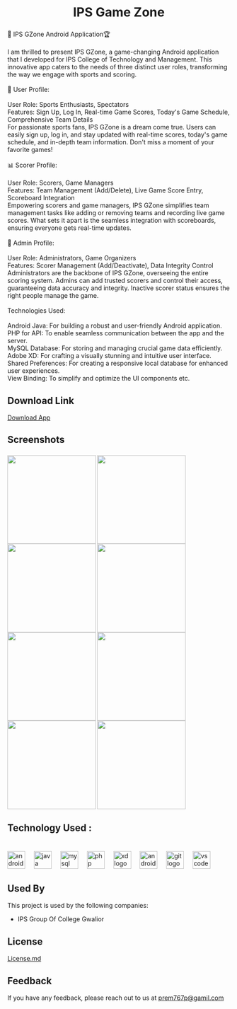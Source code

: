 <h1 align="center">IPS Game Zone</h1>

###

<p align="left">📱 IPS GZone Android Application🏆<br><br>I am thrilled to present IPS GZone, a game-changing Android application that I developed for IPS College of Technology and Management. This innovative app caters to the needs of three distinct user roles, transforming the way we engage with sports and scoring.<br><br>👤 User Profile:<br><br>User Role: Sports Enthusiasts, Spectators<br>Features: Sign Up, Log In, Real-time Game Scores, Today's Game Schedule, Comprehensive Team Details<br>For passionate sports fans, IPS GZone is a dream come true. Users can easily sign up, log in, and stay updated with real-time scores, today's game schedule, and in-depth team information. Don't miss a moment of your favorite games!<br><br>📊 Scorer Profile:<br><br>User Role: Scorers, Game Managers<br>Features: Team Management (Add/Delete), Live Game Score Entry, Scoreboard Integration<br>Empowering scorers and game managers, IPS GZone simplifies team management tasks like adding or removing teams and recording live game scores. What sets it apart is the seamless integration with scoreboards, ensuring everyone gets real-time updates.<br><br>👑 Admin Profile:<br><br>User Role: Administrators, Game Organizers<br>Features: Scorer Management (Add/Deactivate), Data Integrity Control<br>Administrators are the backbone of IPS GZone, overseeing the entire scoring system. Admins can add trusted scorers and control their access, guaranteeing data accuracy and integrity. Inactive scorer status ensures the right people manage the game.<br><br>Technologies Used:<br><br>Android Java: For building a robust and user-friendly Android application.<br>PHP for API: To enable seamless communication between the app and the server.<br>MySQL Database: For storing and managing crucial game data efficiently.<br>Adobe XD: For crafting a visually stunning and intuitive user interface.<br>Shared Preferences: For creating a responsive local database for enhanced user experiences.<br>View Binding: To simplify and optimize the UI components etc.</p>

###

##  Download Link
[Download App](https://drive.google.com/u/0/uc?id=1LxLzz9he_24IY-3uvkyPp4pEOlIIQpQY&export=download)

###

<h2 align="left">Screenshots</h2>

###

<img align="left" height="200" src="https://media.licdn.com/dms/image/D562DAQE2Oot7bT6uQQ/profile-treasury-image-shrink_1920_1920/0/1694973701171?e=1696525200&v=beta&t=KbzDAI_mIO5HuZkIvCQir-w5bFeQ9CFNIaFelCZCP-g"  />

###

<img align="left" height="200" src="https://media.licdn.com/dms/image/D562DAQFExpUn0sQq2g/profile-treasury-image-shrink_1920_1920/0/1694972166398?e=1696525200&v=beta&t=70zXLYhWyo_Icto1STofeQEVRNgXN20Y2PDORvR66lM"  />

###

<img align="left" height="200" src="https://media.licdn.com/dms/image/D562DAQGpza1QEgoZQA/profile-treasury-image-shrink_1920_1920/0/1694972183340?e=1696525200&v=beta&t=SzjQBF1kqVTy8xhLC55yqdnWq7vYfpecIrE7GvpuTxg"  />

###

<img align="left" height="200" src="https://media.licdn.com/dms/image/D562DAQFOF6eqLWIdKQ/profile-treasury-image-shrink_1920_1920/0/1694973622566?e=1696525200&v=beta&t=BSFIEhCazo8oE_W7AZbPEKY7XRT_rOxP1rKfTDJMMfA"  />

###

<img align="left" height="200" src="https://media.licdn.com/dms/image/D562DAQHcbyLL3-GClQ/profile-treasury-image-shrink_1920_1920/0/1694973641016?e=1696525200&v=beta&t=grNP28QyIdwlaZ7T6o3gC5h-Pk9KAN1kJn_g2IpMdXQ"  />

###

<img align="left" height="200" src="https://media.licdn.com/dms/image/D562DAQELYRRcGb4AYw/profile-treasury-image-shrink_1920_1920/0/1694967385378?e=1696525200&v=beta&t=rC6JKZ5WYooM0ou_PaHohqowVH3gHCmv-HUuNbx-ti8"  />

###

<img align="left" height="200" src="https://media.licdn.com/dms/image/D562DAQEdiazv8Oga5w/profile-treasury-image-shrink_800_800/0/1694973658939?e=1696525200&v=beta&t=5_qn0Ou_JBrp_oqIANBJii4D3bK4i2pfCCdLZYZj0Qk"  />

###

<img align="left" height="200" src="https://media.licdn.com/dms/image/D562DAQEntdcgvCQnsQ/profile-treasury-image-shrink_1920_1920/0/1694972208967?e=1696525200&v=beta&t=C8JBavnOsA8sGbXFKKG4E3MiXzPCHE8JDEjbr-YYv5g"  />

###

<br clear="both">

<h2 align="left">Technology Used :</h2>

###

<br clear="both">

<div align="left">
  <img src="https://cdn.jsdelivr.net/gh/devicons/devicon/icons/android/android-original.svg" height="40" alt="android logo"  />
  <img width="12" />
  <img src="https://cdn.jsdelivr.net/gh/devicons/devicon/icons/java/java-original.svg" height="40" alt="java logo"  />
  <img width="12" />
  <img src="https://cdn.jsdelivr.net/gh/devicons/devicon/icons/mysql/mysql-original.svg" height="40" alt="mysql logo"  />
  <img width="12" />
  <img src="https://cdn.jsdelivr.net/gh/devicons/devicon/icons/php/php-original.svg" height="40" alt="php logo"  />
  <img width="12" />
  <img src="https://cdn.jsdelivr.net/gh/devicons/devicon/icons/xd/xd-plain.svg" height="40" alt="xd logo"  />
  <img width="12" />
  <img src="https://cdn.jsdelivr.net/gh/devicons/devicon/icons/androidstudio/androidstudio-original.svg" height="40" alt="androidstudio logo"  />
  <img width="12" />
  <img src="https://cdn.jsdelivr.net/gh/devicons/devicon/icons/git/git-original.svg" height="40" alt="git logo"  />
  <img width="12" />
  <img src="https://cdn.jsdelivr.net/gh/devicons/devicon/icons/vscode/vscode-original.svg" height="40" alt="vscode logo"  />
</div>

###


## Used By

This project is used by the following companies:

- IPS Group Of College Gwalior


## License

[License.md](https://github.com/prem777p/IPS_GZone/blob/main/Lisense.md)

## Feedback

If you have any feedback, please reach out to us at prem767p@gamil.com
